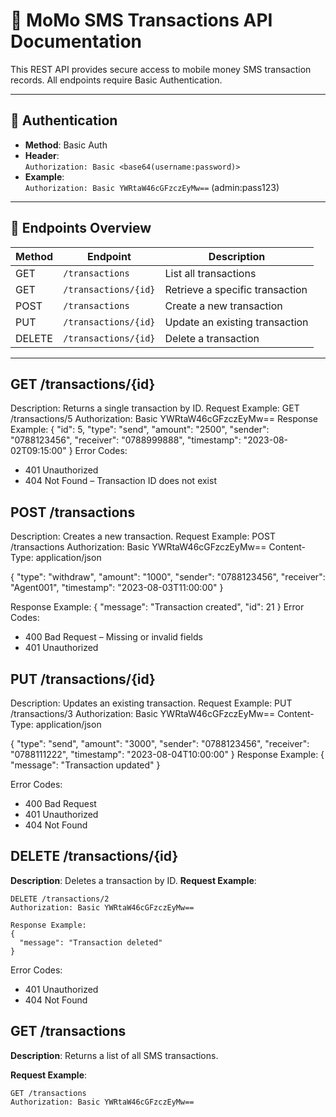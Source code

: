# 📘 MoMo SMS Transactions API Documentation

This REST API provides secure access to mobile money SMS transaction records. All endpoints require Basic Authentication.

---

## 🔐 Authentication

- **Method**: Basic Auth  
- **Header**:  
  `Authorization: Basic <base64(username:password)>`  
- **Example**:  
  `Authorization: Basic YWRtaW46cGFzczEyMw==` (admin:pass123)

---

## 📂 Endpoints Overview

| Method | Endpoint                  | Description                        |
|--------|---------------------------|------------------------------------|
| GET    | `/transactions`           | List all transactions              |
| GET    | `/transactions/{id}`      | Retrieve a specific transaction    |
| POST   | `/transactions`           | Create a new transaction           |
| PUT    | `/transactions/{id}`      | Update an existing transaction     |
| DELETE | `/transactions/{id}`      | Delete a transaction               |

---

## GET /transactions/{id}
Description: Returns a single transaction by ID.
Request Example:
GET /transactions/5
Authorization: Basic YWRtaW46cGFzczEyMw==
Response Example:
{
  "id": 5,
  "type": "send",
  "amount": "2500",
  "sender": "0788123456",
  "receiver": "0788999888",
  "timestamp": "2023-08-02T09:15:00"
}
Error Codes:
- 401 Unauthorized
- 404 Not Found – Transaction ID does not exist

## POST /transactions
Description: Creates a new transaction.
Request Example:
POST /transactions
Authorization: Basic YWRtaW46cGFzczEyMw==
Content-Type: application/json

{
  "type": "withdraw",
  "amount": "1000",
  "sender": "0788123456",
  "receiver": "Agent001",
  "timestamp": "2023-08-03T11:00:00"
}

Response Example:
{
  "message": "Transaction created",
  "id": 21
}
Error Codes:
- 400 Bad Request – Missing or invalid fields
- 401 Unauthorized



## PUT /transactions/{id}
Description: Updates an existing transaction.
Request Example:
PUT /transactions/3
Authorization: Basic YWRtaW46cGFzczEyMw==
Content-Type: application/json

{
  "type": "send",
  "amount": "3000",
  "sender": "0788123456",
  "receiver": "0788111222",
  "timestamp": "2023-08-04T10:00:00"
}
Response Example:
{
  "message": "Transaction updated"
}

Error Codes:
- 400 Bad Request
- 401 Unauthorized
- 404 Not Found


## DELETE /transactions/{id}
**Description**: Deletes a transaction by ID.
**Request Example**:
```http
DELETE /transactions/2
Authorization: Basic YWRtaW46cGFzczEyMw==

Response Example:
{
  "message": "Transaction deleted"
}
```
Error Codes:
- 401 Unauthorized
- 404 Not Found


##  GET /transactions

**Description**: Returns a list of all SMS transactions.

**Request Example**:
```http
GET /transactions
Authorization: Basic YWRtaW46cGFzczEyMw==
